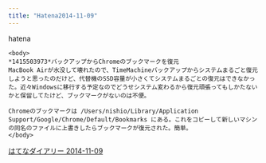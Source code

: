 ```yaml
---
title: "Hatena2014-11-09"
---
```


hatena

```
<body>
*1415503973*バックアップからChromeのブックマークを復元
MacBook Airが水没して壊れたので、TimeMachineバックアップからシステムまるごと復元しようと思ったのだけど、代替機のSSD容量が小さくてシステムまるごとの復元はできなかった。近々Windowsに移行する予定なのでどうせシステム変わるから復元頑張ってもしかたないかと保留してたけど、ブックマークがないのは不便。

Chromeのブックマークは /Users/nishio/Library/Application Support/Google/Chrome/Default/Bookmarks にある。これをコピーして新しいマシンの同名のファイルに上書きしたらブックマークが復元された。簡単。
</body>
```


[はてなダイアリー 2014-11-09](https://nishiohirokazu.hatenadiary.org/archive/2014/11/09)